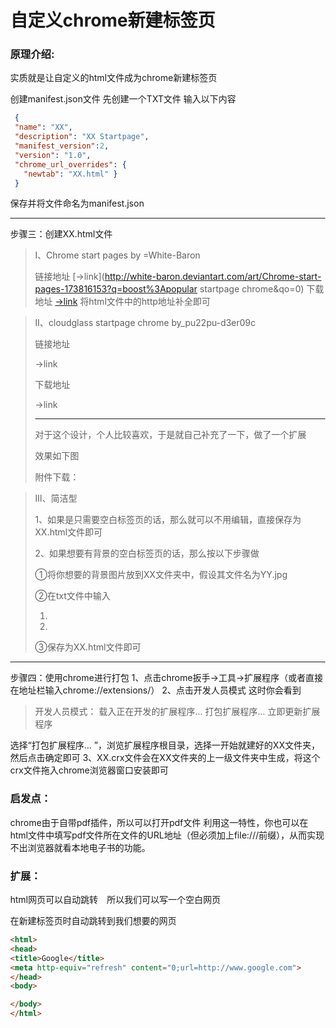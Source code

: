# 自定义chrome新建标签页

### 原理介绍:

实质就是让自定义的html文件成为chrome新建标签页



创建manifest.json文件
先创建一个TXT文件
输入以下内容

```json
 {
 "name": "XX",
 "description": "XX Startpage",
 "manifest_version":2,
 "version": "1.0",
 "chrome_url_overrides": {
   "newtab": "XX.html" }
 }


```

保存并将文件命名为manifest.json

------

步骤三：创建XX.html文件


> Ⅰ、Chrome start pages by =White-Baron
>
> 链接地址 [→link](http://white-baron.deviantart.com/art/Chrome-start-pages-173816153?q=boost%3Apopular startpage chrome&qo=0)
> 下载地址 [→link](http://www.deviantart.com/download/173816153/chrome_start_pages_by_white_baron-d2vhheh.zip)
> 将html文件中的http地址补全即可

> Ⅱ、cloudglass startpage chrome by_pu22pu-d3er09c
>
> 链接地址
>
>  
>
> →link
>
> 下载地址
>
>  
>
> →link
>
> ------
>
> 对于这个设计，个人比较喜欢，于是就自己补充了一下，做了一个扩展
>
> 效果如下图
>
> 附件下载：

> Ⅲ、简洁型
>
> 1、如果是只需要空白标签页的话，那么就可以不用编辑，直接保存为XX.html文件即可
>
>  2、如果想要有背景的空白标签页的话，那么按以下步骤做
>
> ①将你想要的背景图片放到XX文件夹中，假设其文件名为YY.jpg
>
> ②在txt文件中输入
>
> 1. <body background=YY.jpg style="margin: 0px;">
>2. </body>
> 
>③保存为XX.html文件即可
>  
>




------

步骤四：使用chrome进行打包
1、点击chrome扳手→工具→扩展程序（或者直接在地址栏输入chrome://extensions/）
2、点击开发人员模式
这时你会看到

> 开发人员模式： 载入正在开发的扩展程序... 打包扩展程序... 立即更新扩展程序


选择“打包扩展程序... ”，浏览扩展程序根目录，选择一开始就建好的XX文件夹，然后点击确定即可
3、XX.crx文件会在XX文件夹的上一级文件夹中生成，将这个crx文件拖入chrome浏览器窗口安装即可

### 启发点：

chrome由于自带pdf插件，所以可以打开pdf文件
利用这一特性，你也可以在html文件中填写pdf文件所在文件的URL地址（但必须加上file:///前缀），从而实现不出浏览器就看本地电子书的功能。

### 扩展：

html网页可以自动跳转　所以我们可以写一个空白网页　

在新建标签页时自动跳转到我们想要的网页

```html
<html> 
<head> 
<title>Google</title> 
<meta http-equiv="refresh" content="0;url=http://www.google.com"> 
</head> 
<body> 

</body> 
</html>
```

